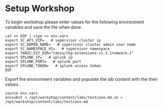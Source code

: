 # Setup Workshop

To begin workshop please enter values for the following environment variables and save the file when done.

```execute
cat << EOF | vipe >> env.vars
export SC_API_VIP=   # supervisor cluster ip
export SC_ADMIN_NAME=   # supervisor cluster admin user name
export SC_NAMESPACE_01=   # supervisor namespace
export TANZU_EXT_DIR="tanzu/tkg-extensions-v1.3.1+vmware.1"
export SPLUNK_IP=   # splunk ip
export SPLUNK_PORT=   # splunk port
export SPLUNK_TOKEN=   # splunk access token
EOF
```

Export the environment variables and populate the lab content with the their values.

```execute
source env.vars
envsubst < /opt/workshop/content/labs/testcase.md.in > /opt/workshop/content/labs/testcase.md
```
